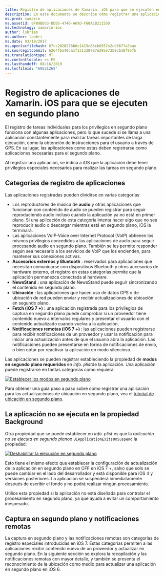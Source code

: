 ```yaml
---
title: Registro de aplicaciones de Xamarin. iOS para que se ejecuten en segundo plano
description: En este documento se describe cómo registrar una aplicación de Xamarin. iOS para que se ejecute en segundo plano. Se describen las aplicaciones de audio, las aplicaciones VoIP, los accesorios externos y Bluetooth, entre otros.
ms.prod: xamarin
ms.assetid: 8F89BE63-DDB5-4740-A69D-F60AEB21150D
ms.technology: xamarin-ios
author: lobrien
ms.author: laobri
ms.date: 03/18/2017
ms.openlocfilehash: 67cc2028276b6e1415c88cb8957e2cd567fa5bae
ms.sourcegitcommit: 6264fb540ca1f131328707e295e7259cb10f95fb
ms.translationtype: MT
ms.contentlocale: es-ES
ms.lasthandoff: 08/16/2019
ms.locfileid: "69521269"
---
```

# <a name="registering-xamarinios-apps-to-run-in-the-background"></a>Registro de aplicaciones de Xamarin. iOS para que se ejecuten en segundo plano

El registro de tareas individuales para los privilegios en segundo plano funciona con algunas aplicaciones, pero lo que sucede si se llama a una aplicación constantemente para realizar tareas importantes de larga ejecución, como la obtención de instrucciones para el usuario a través de GPS. En su lugar, las aplicaciones como estas deben registrarse como aplicaciones necesarias para el segundo plano.

Al registrar una aplicación, se indica a iOS que la aplicación debe tener privilegios especiales necesarios para realizar las tareas en segundo plano.

## <a name="application-registration-categories"></a>Categorías de registro de aplicaciones

Las aplicaciones registradas pueden dividirse en varias categorías:

- Los reproductores de música de **audio** y otras aplicaciones que funcionan con contenido de audio se pueden registrar para seguir reproduciendo audio incluso cuando la aplicación ya no está en primer plano. Si una aplicación de esta categoría intenta hacer algo que no sea reproducir audio o descargar mientras está en segundo plano, iOS la terminará.
- Las aplicaciones VoIP-Voice over Internet Protocol (VoIP) obtienen los mismos privilegios concedidos a las aplicaciones de audio para seguir procesando audio en segundo plano. También se les permite responder según sea necesario a los servicios de VoIP que los encienden, para mantener sus conexiones activas.
- **Accesorios externos y Bluetooth** : reservados para aplicaciones que necesitan comunicarse con dispositivos Bluetooth y otros accesorios de hardware externo, el registro en estas categorías permite que la aplicación permanezca conectada al hardware.
- **NewsStand** : una aplicación de NewsStand puede seguir sincronizando el contenido en segundo plano.
- **Ubicación** : las aplicaciones que hacen uso de datos GPS o de ubicación de red pueden enviar y recibir actualizaciones de ubicación en segundo plano.
- **Fetch (iOS 7 +)** : una aplicación registrada para los privilegios de captura en segundo plano puede comprobar si un proveedor tiene contenido nuevo a intervalos regulares y presentar el usuario con el contenido actualizado cuando vuelva a la aplicación.
- **Notificaciones remotas (iOS 7 +)** : las aplicaciones pueden registrarse para recibir notificaciones de un proveedor y usar la notificación para iniciar una actualización antes de que el usuario abra la aplicación. Las notificaciones pueden presentarse en forma de notificaciones de envío, o bien optar por reactivar la aplicación en modo silencioso.


Las aplicaciones se pueden registrar estableciendo la propiedad de **modos en segundo plano requeridos** en *info. plist*de la aplicación. Una aplicación puede registrarse en tantas categorías como requiera:

 [![](registering-applications-to-run-in-background-images/bgmodes.png "Establecer los modos en segundo plano")](registering-applications-to-run-in-background-images/bgmodes.png#lightbox)

Para obtener una guía paso a paso sobre cómo registrar una aplicación para las actualizaciones de ubicación en segundo plano, vea el [tutorial de ubicación en segundo plano](~/ios/app-fundamentals/backgrounding/ios-backgrounding-walkthroughs/location-walkthrough.md).

## <a name="application-does-not-run-in-background-property"></a>La aplicación no se ejecuta en la propiedad Background

Otra propiedad que se puede establecer en *info. plist* es que la *aplicación no se ejecuta en segundo plano*o `UIApplicationExitsOnSuspend` la propiedad:

 [![](registering-applications-to-run-in-background-images/plist.png "Deshabilitar la ejecución en segundo plano")](registering-applications-to-run-in-background-images/plist.png#lightbox)

Esto tiene el mismo efecto que establecer la configuración de actualización de la aplicación en segundo plano en OFF en iOS 7 +, salvo que solo se puede cambiar en el lado del desarrollador y está disponible para iOS 4 y versiones posteriores. La aplicación se suspenderá inmediatamente después de escribir el fondo y no podrá realizar ningún procesamiento.

Utilice esta propiedad si la aplicación no está diseñada para controlar el procesamiento en segundo plano, ya que ayuda a evitar un comportamiento inesperado.

## <a name="background-fetch-and-remote-notifications"></a>Captura en segundo plano y notificaciones remotas

La captura en segundo plano y las notificaciones remotas son categorías de registro especiales introducidas en iOS 7. Estas categorías permiten a las aplicaciones recibir contenido nuevo de un proveedor y actualizar en segundo plano. En la siguiente sección se explora la recopilación y las notificaciones remotas con mayor detalle, y también se presenta el reconocimiento de la ubicación como medio para actualizar una aplicación en segundo plano en iOS 6.
